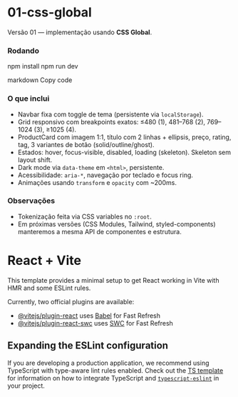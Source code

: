 # 01-css-global

Versão 01 — implementação usando **CSS Global**.

### Rodando
npm install
npm run dev

markdown
Copy code

### O que inclui
- Navbar fixa com toggle de tema (persistente via `localStorage`).
- Grid responsivo com breakpoints exatos: ≤480 (1), 481–768 (2), 769–1024 (3), ≥1025 (4).
- ProductCard com imagem 1:1, título com 2 linhas + ellipsis, preço, rating, tag, 3 variantes de botão (solid/outline/ghost).
- Estados: hover, focus-visible, disabled, loading (skeleton). Skeleton sem layout shift.
- Dark mode via `data-theme` em `<html>`, persistente.
- Acessibilidade: `aria-*`, navegação por teclado e focus ring.
- Animações usando `transform` e `opacity` com ~200ms.

### Observações
- Tokenização feita via CSS variables no `:root`.
- Em próximas versões (CSS Modules, Tailwind, styled-components) manteremos a mesma API de componentes e estrutura.



# React + Vite

This template provides a minimal setup to get React working in Vite with HMR and some ESLint rules.

Currently, two official plugins are available:

- [@vitejs/plugin-react](https://github.com/vitejs/vite-plugin-react/blob/main/packages/plugin-react) uses [Babel](https://babeljs.io/) for Fast Refresh
- [@vitejs/plugin-react-swc](https://github.com/vitejs/vite-plugin-react/blob/main/packages/plugin-react-swc) uses [SWC](https://swc.rs/) for Fast Refresh

## Expanding the ESLint configuration

If you are developing a production application, we recommend using TypeScript with type-aware lint rules enabled. Check out the [TS template](https://github.com/vitejs/vite/tree/main/packages/create-vite/template-react-ts) for information on how to integrate TypeScript and [`typescript-eslint`](https://typescript-eslint.io) in your project.
